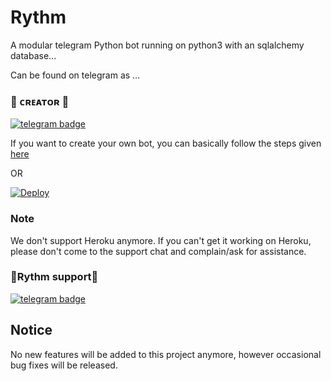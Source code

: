 # Rythm
A modular telegram Python bot running on python3 with an sqlalchemy database... 

Can be found on telegram as ...
### 🖤 ᴄʀᴇᴀᴛᴏʀ 🖤

[![telegram badge](https://img.shields.io/badge/Badnam-30302f?style=for-the-badge&logo=telegram)](https://t.me/its_badnam)



If you want to create your own bot, you can basically follow the steps given [here](https://github.com/PaulSonOfLars/tgbot/blob/master/README.md)

OR

[![Deploy](https://www.herokucdn.com/deploy/button.svg)](https://heroku.com/deploy?template=https://github.com/rsktg/TheRealPhoenixBot.git)

### Note
We don't support Heroku anymore. If you can't get it working on Heroku, please don't come to the support chat and complain/ask for assistance.

### 🤞Rythm support🤞

[![telegram badge](https://img.shields.io/badge/Team-30302f?style=for-the-badge&logo=telegram)](https://t.me/rythmsupport)




## Notice
No new features will be added to this project anymore, however occasional bug fixes will be released.
